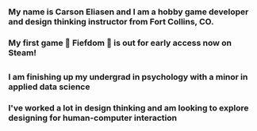 ### My name is Carson Eliasen and I am a hobby game developer and design thinking instructor from Fort Collins, CO. 
### My first game 🏰 Fiefdom 🏰 is out for early access now on Steam! 
##
### I am finishing up my undergrad in psychology with a minor in applied data science
### I've worked a lot in design thinking and am looking to explore designing for human-computer interaction

<!--
**CarsonEliasen/CarsonEliasen** is a ✨ _special_ ✨ repository because its `README.md` (this file) appears on your GitHub profile.

Here are some ideas to get you started:

- 🔭 I’m currently working on ...
- 🌱 I’m currently learning ...
- 👯 I’m looking to collaborate on ...
- 🤔 I’m looking for help with ...
- 💬 Ask me about ...
- 📫 How to reach me: ...
- 😄 Pronouns: ...
- ⚡ Fun fact: ...
-->
